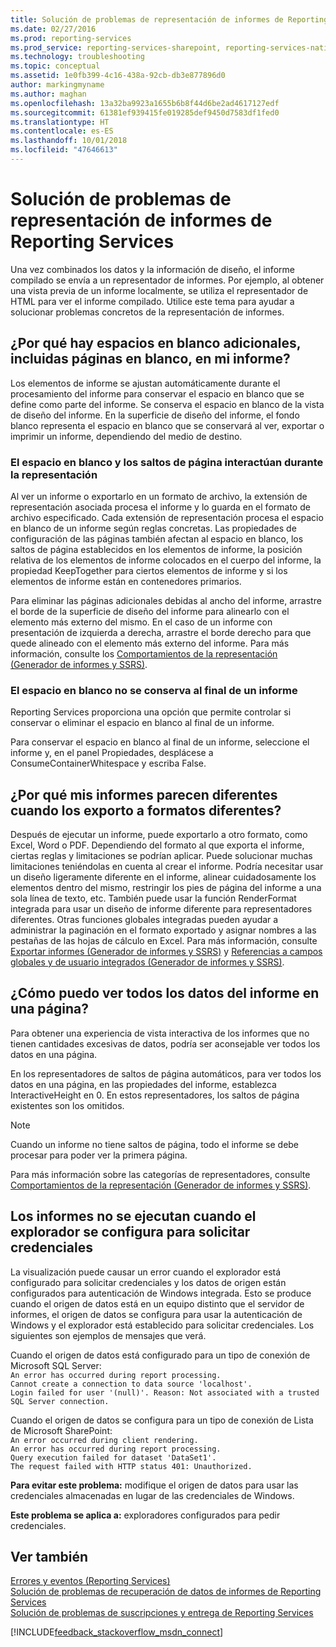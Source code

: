 ```yaml
---
title: Solución de problemas de representación de informes de Reporting Services | Microsoft Docs
ms.date: 02/27/2016
ms.prod: reporting-services
ms.prod_service: reporting-services-sharepoint, reporting-services-native
ms.technology: troubleshooting
ms.topic: conceptual
ms.assetid: 1e0fb399-4c16-438a-92cb-db3e877896d0
author: markingmyname
ms.author: maghan
ms.openlocfilehash: 13a32ba9923a1655b6b8f44d6be2ad4617127edf
ms.sourcegitcommit: 61381ef939415fe019285def9450d7583df1fed0
ms.translationtype: HT
ms.contentlocale: es-ES
ms.lasthandoff: 10/01/2018
ms.locfileid: "47646613"
---
```

# <a name="troubleshoot-reporting-services-report-rendering-issues"></a>Solución de problemas de representación de informes de Reporting Services
Una vez combinados los datos y la información de diseño, el informe compilado se envía a un representador de informes. Por ejemplo, al obtener una vista previa de un informe localmente, se utiliza el representador de HTML para ver el informe compilado. Utilice este tema para ayudar a solucionar problemas concretos de la representación de informes.   
  
## <a name="why-do-i-have-extra-white-space-including-blank-pages-in-my-report"></a>¿Por qué hay espacios en blanco adicionales, incluidas páginas en blanco, en mi informe?  
Los elementos de informe se ajustan automáticamente durante el procesamiento del informe para conservar el espacio en blanco que se define como parte del informe. Se conserva el espacio en blanco de la vista de diseño del informe. En la superficie de diseño del informe, el fondo blanco representa el espacio en blanco que se conservará al ver, exportar o imprimir un informe, dependiendo del medio de destino.  
  
### <a name="white-space-and-page-breaks-interact-during-rendering"></a>El espacio en blanco y los saltos de página interactúan durante la representación  
Al ver un informe o exportarlo en un formato de archivo, la extensión de representación asociada procesa el informe y lo guarda en el formato de archivo especificado. Cada extensión de representación procesa el espacio en blanco de un informe según reglas concretas. Las propiedades de configuración de las páginas también afectan al espacio en blanco, los saltos de página establecidos en los elementos de informe, la posición relativa de los elementos de informe colocados en el cuerpo del informe, la propiedad KeepTogether para ciertos elementos de informe y si los elementos de informe están en contenedores primarios.   
  
Para eliminar las páginas adicionales debidas al ancho del informe, arrastre el borde de la superficie de diseño del informe para alinearlo con el elemento más externo del mismo. En el caso de un informe con presentación de izquierda a derecha, arrastre el borde derecho para que quede alineado con el elemento más externo del informe. Para más información, consulte los [Comportamientos de la representación (Generador de informes y SSRS)](../../reporting-services/report-design/rendering-behaviors-report-builder-and-ssrs.md).  
  
### <a name="white-space-is-not-preserved-at-the-end-of-a-report"></a>El espacio en blanco no se conserva al final de un informe  
Reporting Services proporciona una opción que permite controlar si conservar o eliminar el espacio en blanco al final de un informe.   
  
Para conservar el espacio en blanco al final de un informe, seleccione el informe y, en el panel Propiedades, desplácese a ConsumeContainerWhitespace y escriba False.   
  
## <a name="why-do-my-reports-look-different-when-exported-to-different-formats"></a>¿Por qué mis informes parecen diferentes cuando los exporto a formatos diferentes?  
Después de ejecutar un informe, puede exportarlo a otro formato, como Excel, Word o PDF. Dependiendo del formato al que exporta el informe, ciertas reglas y limitaciones se podrían aplicar. Puede solucionar muchas limitaciones teniéndolas en cuenta al crear el informe. Podría necesitar usar un diseño ligeramente diferente en el informe, alinear cuidadosamente los elementos dentro del mismo, restringir los pies de página del informe a una sola línea de texto, etc. También puede usar la función RenderFormat integrada para usar un diseño de informe diferente para representadores diferentes. Otras funciones globales integradas pueden ayudar a administrar la paginación en el formato exportado y asignar nombres a las pestañas de las hojas de cálculo en Excel. Para más información, consulte [Exportar informes (Generador de informes y SSRS)](../../reporting-services/report-builder/export-reports-report-builder-and-ssrs.md) y [Referencias a campos globales y de usuario integrados (Generador de informes y SSRS)](../../reporting-services/report-design/built-in-collections-built-in-globals-and-users-references-report-builder.md).  
  
## <a name="how-can-i-view-all-my-report-data-on-one-page"></a>¿Cómo puedo ver todos los datos del informe en una página?  
Para obtener una experiencia de vista interactiva de los informes que no tienen cantidades excesivas de datos, podría ser aconsejable ver todos los datos en una página.   
  
En los representadores de saltos de página automáticos, para ver todos los datos en una página, en las propiedades del informe, establezca InteractiveHeight en 0. En estos representadores, los saltos de página existentes son los omitidos.   
  
> [!NOTE]  
> Cuando un informe no tiene saltos de página, todo el informe se debe procesar para poder ver la primera página.   
  
Para más información sobre las categorías de representadores, consulte [Comportamientos de la representación (Generador de informes y SSRS)](../../reporting-services/report-design/rendering-behaviors-report-builder-and-ssrs.md).  
  
## <a name="reports-do-not-run-when-your-browser-is-configured-to-prompt-for-credentials"></a>Los informes no se ejecutan cuando el explorador se configura para solicitar credenciales  
La visualización puede causar un error cuando el explorador está configurado para solicitar credenciales y los datos de origen están configurados para autenticación de Windows integrada. Esto se produce cuando el origen de datos está en un equipo distinto que el servidor de informes, el origen de datos se configura para usar la autenticación de Windows y el explorador está establecido para solicitar credenciales. Los siguientes son ejemplos de mensajes que verá.  
  
Cuando el origen de datos está configurado para un tipo de conexión de Microsoft SQL Server:  
`An error has occurred during report processing.`  
`Cannot create a connection to data source 'localhost'.`  
`Login failed for user '(null)'. Reason: Not associated with a trusted SQL Server connection.`  
  
Cuando el origen de datos se configura para un tipo de conexión de Lista de Microsoft SharePoint:  
`An error occurred during client rendering.`   
`An error has occurred during report processing.`   
`Query execution failed for dataset 'DataSet1'.`   
`The request failed with HTTP status 401: Unauthorized.`  
  
**Para evitar este problema:** modifique el origen de datos para usar las credenciales almacenadas en lugar de las credenciales de Windows.  
  
**Este problema se aplica a:** exploradores configurados para pedir credenciales.  
  
## <a name="see-also"></a>Ver también  
[Errores y eventos (Reporting Services)](../../reporting-services/troubleshooting/errors-and-events-reference-reporting-services.md)  
[Solución de problemas de recuperación de datos de informes de Reporting Services](../../reporting-services/troubleshooting/troubleshoot-data-retrieval-issues-with-reporting-services-reports.md)  
[Solución de problemas de suscripciones y entrega de Reporting Services](../../reporting-services/troubleshooting/troubleshoot-reporting-services-subscriptions-and-delivery.md)  
  
  
  
  

[!INCLUDE[feedback_stackoverflow_msdn_connect](../../includes/feedback-stackoverflow-msdn-connect-md.md)]

